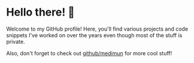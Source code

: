 # Hello there! 👋

Welcome to my GitHub profile! Here, you'll find various projects and code snippets I've worked on over the years even though most of the stuff is private.

Also, don't forget to check out [github/medimun](https://github.com/medimun) for more cool stuff!
